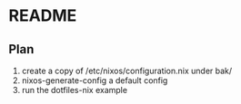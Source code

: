 # README

## Plan

1. create a copy of /etc/nixos/configuration.nix under bak/
2. nixos-generate-config a default config
3. run the dotfiles-nix example
